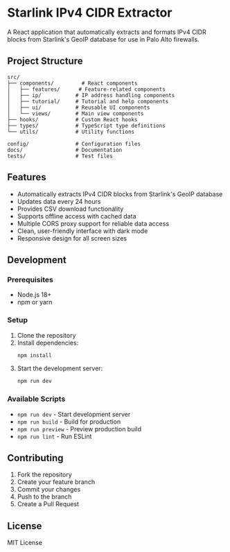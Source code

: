 # Starlink IPv4 CIDR Extractor

A React application that automatically extracts and formats IPv4 CIDR blocks from Starlink's GeoIP database for use in Palo Alto firewalls.

## Project Structure

```
src/
├── components/         # React components
│   ├── features/      # Feature-related components
│   ├── ip/           # IP address handling components
│   ├── tutorial/     # Tutorial and help components
│   ├── ui/           # Reusable UI components
│   └── views/        # Main view components
├── hooks/            # Custom React hooks
├── types/            # TypeScript type definitions
└── utils/            # Utility functions

config/               # Configuration files
docs/                 # Documentation
tests/                # Test files
```

## Features

- Automatically extracts IPv4 CIDR blocks from Starlink's GeoIP database
- Updates data every 24 hours
- Provides CSV download functionality
- Supports offline access with cached data
- Multiple CORS proxy support for reliable data access
- Clean, user-friendly interface with dark mode
- Responsive design for all screen sizes

## Development

### Prerequisites

- Node.js 18+
- npm or yarn

### Setup

1. Clone the repository
2. Install dependencies:
   ```bash
   npm install
   ```
3. Start the development server:
   ```bash
   npm run dev
   ```

### Available Scripts

- `npm run dev` - Start development server
- `npm run build` - Build for production
- `npm run preview` - Preview production build
- `npm run lint` - Run ESLint

## Contributing

1. Fork the repository
2. Create your feature branch
3. Commit your changes
4. Push to the branch
5. Create a Pull Request

## License

MIT License